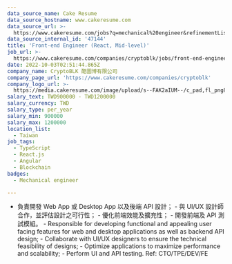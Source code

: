 ```yaml
---
data_source_name: Cake Resume
data_source_hostname: www.cakeresume.com
data_source_url: >-
  https://www.cakeresume.com/jobs?q=mechanical%20engineer&refinementList%5Blang_name%5D%5B0%5D=English&refinementList%5Bsalary_type%5D=per_year&range%5Bsalary_range%5D%5Bmin%5D=1000000&page=3
data_source_internal_id: '47144'
title: 'Front-end Engineer (React, Mid-level)'
job_url: >-
  https://www.cakeresume.com/companies/cryptoblk/jobs/front-end-engineer-reactjs-mid-level
date: 2022-10-03T02:51:44.865Z
company_name: CryptoBLK 酷圖博有限公司
company_page_url: 'https://www.cakeresume.com/companies/cryptoblk'
company_logo_url: >-
  https://media.cakeresume.com/image/upload/s--FAK2aIUM--/c_pad,fl_png8,h_200,w_200/v1616862909/bfrisgfvei9zha2kzsnh.png
salary_text: TWD900000 - TWD1200000
salary_currency: TWD
salary_type: per_year
salary_min: 900000
salary_max: 1200000
location_list:
  - Taiwan
job_tags:
  - TypeScript
  - React.js
  - Angular
  - Blockchain
badges:
  - Mechanical engineer

---
```


- 負責開發 Web App 或 Desktop App 以及後端 API 設計； - 與 UI/UX 設計師合作，並評估設計之可行性； - 優化前端效能及擴充性； - 開發前端及 API 測試模組。 - Responsible for developing functional and appealing user facing features for web and desktop applications as well as backend API design; - Collaborate with UI/UX designers to ensure the technical feasibility of designs; - Optimize applications to maximize performance and scalability; - Perform UI and API testing. Ref: CTO/TPE/DEV/FE